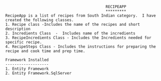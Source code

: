 ﻿												RECIPEAPP
											    *********
	RecipeApp is a list of recipes from South Indian category.  I have created the following classes.
	1. Recipe class -Includes the name of the recipes and short description
	2. Incredients Class  -  Includes name of the incredients
	3. RecipeIncredients Class - Includes the Incredients needed for specific recipe.
	4. RecipeSteps Class - Includes the instructions for preparing the recipe and cook time and prep time.

	Framework Installed
	-------------------
	1. Entity Framework
	2. Entity Framework.SqlServer

	